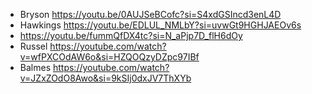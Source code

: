 - Bryson https://youtu.be/0AUJSeBCofc?si=S4xdGSIncd3enL4D
- Hawkings https://youtu.be/EDLUL_NMLbY?si=uvwGt9HGHJAEOv6s
- https://youtu.be/fummQfDX4tc?si=N_aPjp7D_flH6dOy
- Russel https://youtube.com/watch?v=wfPXCOdAW6o&si=HZQOQzyDZpc97IBf
- Balmes https://youtube.com/watch?v=JZxZOdO8Awo&si=9kSIj0dxJV7ThXYb